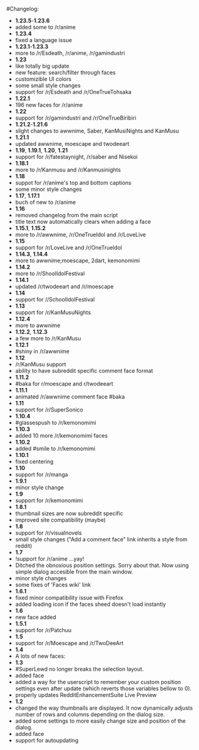 #Changelog:
- **1.23.5**-**1.23.6**
 - added some to /r/anime
- **1.23.4**
 - fixed a language issue
- **1.23.1**-**1.23.3**
 - more to /r/Esdeath, /r/anime, /r/gamindustri
- **1.23**
 - like totally big update
 - new feature: search/filter through faces
 - customizible UI colors
 - some small style changes
 - support for /r/Esdeath and /r/OneTrueTohsaka
- **1.22.1**
 - 196 new faces for /r/anime
- **1.22**
 - support for /r/gamindustri and /r/OneTrueBiribiri
- **1.21.2**-**1.21.6**
 - slight changes to awwnime, Saber, KanMusiNights and KanMusu
- **1.21.1**
 - updated awwnime, moescape and twodeeart
- **1.19**, **1.19.1**, **1.20**, **1.21**
 - support for /r/fatestaynight, /r/saber and Nisekoi
- **1.18.1**
 - more to /r/Kanmusu and /r/Kanmusinights
- **1.18**
 - suppot for /r/anime's top and bottom captions
 - some minor style changes
- **1.17**, **1.17.1**
 - buch of new to /r/anime
- **1.16**
 - removed changelog from the main script
 - title text now automatically clears when adding a face
- **1.15.1**, **1.15.2**
 - more to /r/awwnime, /r/OneTrueIdol and /r/LoveLive
- **1.15**
 - support for /r/LoveLive and /r/OneTrueIdol
- **1.14.3**, **1.14.4**
 - more to awwnime;moescape, 2dart, kemonomimi
- **1.14.2**
 - more to /r/ShoolIdolFestival
- **1.14.1**
 - updated /r/twodeeart and /r/moescape
- **1.14**
 - support for //SchoolIdolFestival
- **1.13**
 - support for /r/KanMusuNights
- **1.12.4**
 - more to awwnime
- **1.12.2**, **1.12.3**
 - a few more to /r/KanMusu
- **1.12.1**
 - #shiny in /r/awwnime
- **1.12**
 - /r/KanMusu support
 - ability to have subreddit specific comment face format 
- **1.11.2**
 - #baka for r/moescape and r/twodeeart
- **1.11.1**
 - animated /r/awwnime comment face #baka
- **1.11**
 - support for /r/SuperSonico
- **1.10.4**
 - #glassespush to /r/kemonomimi
- **1.10.3**
 - added 10 more /r/kemonomimi faces
- **1.10.2**
 - added #smile to /r/kemonomimi
- **1.10.1**
 - fixed centering
- **1.10**
 - support for /r/manga
- **1.9.1**
 - minor style change
- **1.9**
 - support for /r/kemonomimi
- **1.8.1**
 - thumbnail sizes are now subreddit specific
 - improved site compatibility (maybe)
- **1.8**
 - support for /r/visualnovels
 - small style changes ("Add a comment face" link inherits a style from reddit)
- **1.7**
 - !support for /r/anime ...yay!
 - Ditched the obnoxious position settings. Sorry about that. Now using simple dialog accesible from the main window.
 - minor style changes
 - some fixes of 'Faces wiki' link
- **1.6.1**
 - fixed minor compatibility issue with Firefox
 - added loading icon if the faces sheed doesn't load instantly
- **1.6**
 - new face [](#uguu) added
- **1.5.1**
 - support for /r/Patchuu
- **1.5**
 - support for /r/Moescape and /r/TwoDeeArt
- **1.4**
 - A lots of new faces: [](#RARR) [](#blushing) [](#headpat) [](#heyyou) [](#hug) [](#kyaa) [](#omnom) [](#peek) [](#sigh) [](#trynottopurr)
- **1.3**
 - #SuperLewd no longer breaks the selection layout.
 - added [](#SuperLewd) face
 - added a way for the userscript to remember your custom position settings even after update (which reverts those variables bellow to 0).
 - properly updates RedditEnhancementSuite Live Preview
- **1.2**
 - changed the way thumbnails are displayed. It now dynamically adjusts number of rows and columns depending on the dialog size.
 - added some settings to more easily change size and position of the dialog.
 - added [](#pout) face
 - support for autoupdating